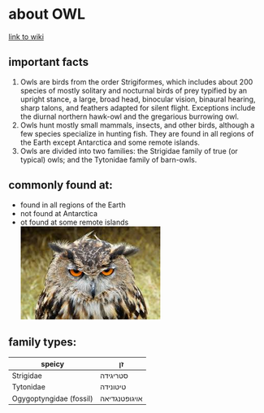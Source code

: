 # about OWL
[link to wiki](https://en.wikipedia.org/wiki/Owl)

## important facts

1. Owls are birds from the order Strigiformes, which includes about 200 species of mostly solitary and nocturnal birds of prey typified by an upright stance, a large, broad head, binocular vision, binaural hearing, sharp talons, and feathers adapted for silent flight. Exceptions include the diurnal northern hawk-owl and the gregarious burrowing owl.
2. Owls hunt mostly small mammals, insects, and other birds, although a few species specialize in hunting fish. They are found in all regions of the Earth except Antarctica and some remote islands.
3. Owls are divided into two families: the Strigidae family of true (or typical) owls; and the Tytonidae family of barn-owls.

## commonly found at:

- found in all regions of the Earth 
- not found at Antarctica 
- ot found at some remote islands
![Image of github's owl](/images/owl.jpg)

## family types:

speicy |זן
-------|--------
Strigidae | סטריגידה
Tytonidae | טיטונידה
Ogygoptyngidae (fossil) |אויגופטנגדיאה
